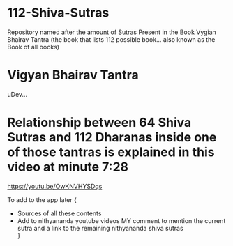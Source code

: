 # 112-Shiva-Sutras
Repository named after the amount of Sutras Present in the Book Vygian Bhairav Tantra (the book that lists 112 possible book... also known as the Book of all books)

# Vigyan Bhairav Tantra
uDev...

# Relationship between 64 Shiva Sutras and 112 Dharanas inside one of those tantras is explained in this video at minute 7:28
https://youtu.be/OwKNVHYSDqs

To add to the app later {
   - Sources of all these contents
   - Add to nithyananda youtube videos MY comment to mention the current sutra and a link to the remaining nithyananda shiva sutras   
}
